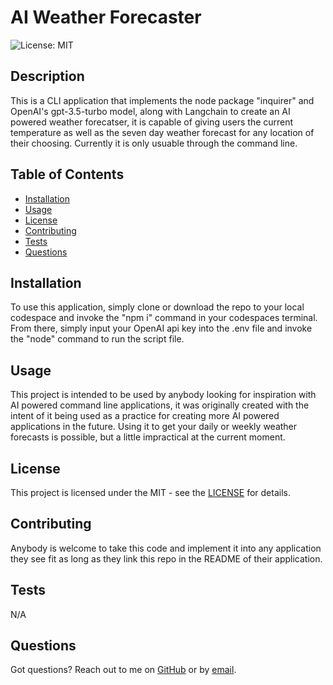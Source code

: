 # AI Weather Forecaster

![License: MIT](https://img.shields.io/badge/License-MIT-yellow.svg)

## Description

This is a CLI application that implements the node package "inquirer" and OpenAI's gpt-3.5-turbo model, along with Langchain to create an AI powered weather forecatser, it is capable of giving users the current temperature as well as the seven day weather forecast for any location of their choosing. Currently it is only usuable through the command line.

## Table of Contents

- [Installation](#installation)
- [Usage](#usage)
- [License](#license)
- [Contributing](#contributing)
- [Tests](#tests)
- [Questions](#questions)

## Installation

To use this application, simply clone or download the repo to your local codespace and invoke the "npm i" command in your codespaces terminal. From there, simply input your OpenAI api key into the .env file and invoke the "node" command to run the script file.

## Usage

This project is intended to be used by anybody looking for inspiration with AI powered command line applications, it was originally created with the intent of it being used as a practice for creating more AI powered applications in the future. Using it to get your daily or weekly weather forecasts is possible, but a little impractical at the current moment.

## License

This project is licensed under the MIT - see the [LICENSE](https://opensource.org/licenses/MIT) for details.

## Contributing

Anybody is welcome to take this code and implement it into any application they see fit as long as they link this repo in the README of their application.

## Tests

N/A

## Questions

Got questions? Reach out to me on [GitHub](https://github.com/Jarede712) or by [email](mailto:jaredeichhorst@gmail.com).
